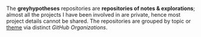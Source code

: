 <br>

The **greyhypotheses** repositories are **repositories of notes & explorations**; almost all the projects I have been involved in are private, hence most project details cannot be shared.  The repositories are grouped by topic or [theme](https://github.com/theartificialintelligenceunit) via distinct *GitHub Organizations*.

<br>
<br>

<br>
<br>

<!--

- Hello 👋
- 🔭 I’m currently working on ...
- 🌱 I’m currently learning ...
- 👯 I’m looking to collaborate on ...
- 🤔 I’m looking for help with ...
- 💬 Ask me about ...
- 📫 How to reach me: ...
- 😄 Pronouns: ...
- ⚡ Fun fact: ...

-->
